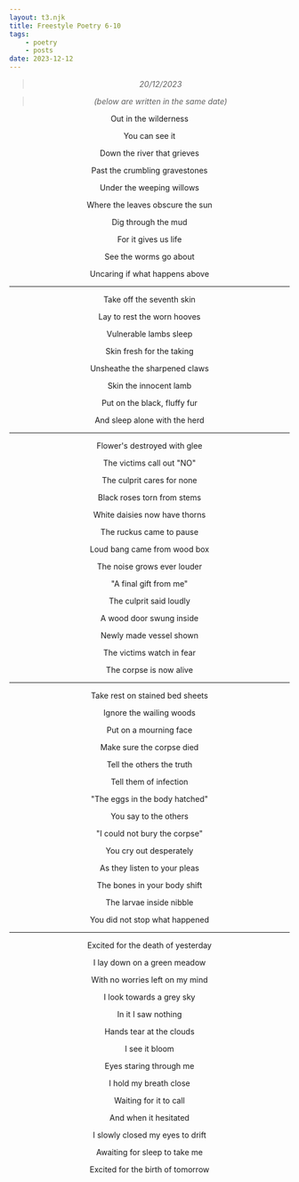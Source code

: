 ```yaml
---
layout: t3.njk
title: Freestyle Poetry 6-10
tags:
    - poetry
    - posts
date: 2023-12-12
---
```

<style>
   p{
    text-align: center;
   }
</style>

> *20/12/2023*

> *(below are written in the same date)*

Out in the wilderness

You can see it

Down the river that grieves

Past the crumbling gravestones

Under the weeping willows

Where the leaves obscure the sun

Dig through the mud

For it gives us life

See the worms go about

Uncaring if what happens above

---

Take off the seventh skin

Lay to rest the worn hooves

Vulnerable lambs sleep

Skin fresh for the taking

Unsheathe the sharpened claws

Skin the innocent lamb

Put on the black, fluffy fur

And sleep alone with the herd

---

Flower's destroyed with glee

The victims call out "NO"

The culprit cares for none

Black roses torn from stems

White daisies now have thorns

The ruckus came to pause

Loud bang came from wood box

The noise grows ever louder

"A final gift from me"

The culprit said loudly

A wood door swung inside

Newly made vessel shown

The victims watch in fear

The corpse is now alive

---

Take rest on stained bed sheets

Ignore the wailing woods

Put on a mourning face

Make sure the corpse died

Tell the others the truth

Tell them of infection

"The eggs in the body hatched"

You say to the others

"I could not bury the corpse"

You cry out desperately

As they listen to your pleas

The bones in your body shift

The larvae inside nibble

You did not stop what happened

---

Excited for the death of yesterday

I lay down on a green meadow

With no worries left on my mind

I look towards a grey sky

In it I saw nothing

Hands tear at the clouds

I see it bloom

Eyes staring through me

I hold my breath close

Waiting for it to call

And when it hesitated

I slowly closed my eyes to drift

Awaiting for sleep to take me

Excited for the birth of tomorrow